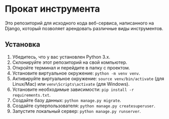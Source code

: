 # Прокат инструмента

Это репозиторий для исходного кода веб-сервиса, написанного на Django, который позволяет арендовать различные виды инструментов.

## Установка

1. Убедитесь, что у вас установлен Python 3.x.
2. Склонируйте этот репозиторий на свой компьютер.
3. Откройте терминал и перейдите в папку с проектом.
4. Установите виртуальное окружение: `python -m venv venv`.
5. Активируйте виртуальное окружение: `source venv/bin/activate` (для Linux/Mac) или `venv\Scripts\activate` (для Windows).
6. Установите необходимые зависимости: `pip install -r requirements.txt`.
7. Создайте базу данных: `python manage.py migrate`.
8. Создайте суперпользователя: `python manage.py createsuperuser`.
9. Запустите локальный сервер: `python manage.py runserver`.

